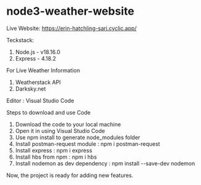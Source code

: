 # node3-weather-website
Live Website: https://erin-hatchling-sari.cyclic.app/

Teckstack:
1. Node.js - v18.16.0
2. Express - 4.18.2

For Live Weather Information 
1. Weatherstack API
4. Darksky.net

Editor : Visual Studio Code

Steps to download and use Code
1. Download the code to your local machine
2. Open it in using Visual Studio Code
3. Use npm install to generate node_modules folder
4. Install postman-request module : npm i postman-request
5. Install express : npm i express
6. Install hbs from npm : npm i hbs
7. Install nodemon as dev dependency : npm install --save-dev nodemon

Now, the project is ready for adding new features.
